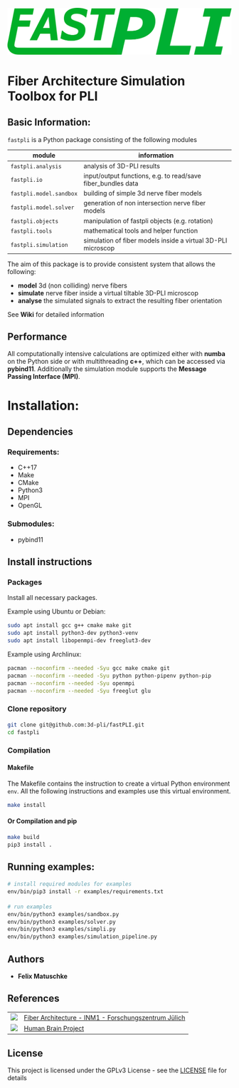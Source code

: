 <!-- 
________             ___________________________
___  __/_____ _________  /___  __ \__  /____  _/
__  /_ _  __ `/_  ___/  __/_  /_/ /_  /  __  /  
_  __/ / /_/ /_(__  )/ /_ _  ____/_  /____/ /   
/_/    \__,_/ /____/ \__/ /_/     /_____/___/    
-->
![](logo.png)

# Fiber Architecture Simulation Toolbox for PLI

## Basic Information:
`fastpli` is a Python package consisting of the following modules

| module                  | information                                                  |
| ----------------------- | ------------------------------------------------------------ |
| `fastpli.analysis`      | analysis of 3D-PLI results                                   |
| `fastpli.io`            | input/output functions, e.g. to read/save fiber_bundles data |
| `fastpli.model.sandbox` | building of simple 3d nerve fiber models                     |
| `fastpli.model.solver`  | generation of non intersection nerve fiber models            |
| `fastpli.objects`       | manipulation of fastpli objects (e.g. rotation)              |
| `fastpli.tools`         | mathematical tools and helper function                       |
| `fastpli.simulation`    | simulation of fiber models inside a virtual 3D-PLI microscop |

The aim of this package is to provide consistent system that allows the following: 
* **model** 3d (non colliding) nerve fibers
* **simulate** nerve fiber inside a virtual tiltable 3D-PLI microscop
* **analyse** the simulated signals to extract the resulting fiber orientation

See **Wiki** for detailed information

## Performance
All computationally intensive calculations are optimized either with **numba** on the Python side or with multithreading **c++**, which can be accessed via **pybind11**. Additionally the simulation module supports the **Message Passing Interface (MPI)**.

# Installation:

## Dependencies
### Requirements:
 - C++17
 - Make
 - CMake
 - Python3
 - MPI
 - OpenGL

### Submodules:
 - pybind11

## Install instructions

### Packages

Install all necessary packages.

Example using Ubuntu or Debian:


```sh
sudo apt install gcc g++ cmake make git 
sudo apt install python3-dev python3-venv
sudo apt install libopenmpi-dev freeglut3-dev
```
<!-- libhdf5-openmpi-dev -->

Example using Archlinux:

```sh
pacman --noconfirm --needed -Syu gcc make cmake git
pacman --noconfirm --needed -Syu python python-pipenv python-pip
pacman --noconfirm --needed -Syu openmpi
pacman --noconfirm --needed -Syu freeglut glu
```
<!--  hdf5-openmpi -->


### Clone repository

```sh
git clone git@github.com:3d-pli/fastPLI.git
cd fastpli
```

### Compilation 

#### Makefile

The Makefile contains the instruction to create a virtual Python environment `env`. 
All the following instructions and examples use this virtual environment.

```sh
make install
```

#### Or Compilation and pip

```sh
make build
pip3 install .
```

## Running examples:

```sh
# install required modules for examples
env/bin/pip3 install -r examples/requirements.txt

# run examples
env/bin/python3 examples/sandbox.py
env/bin/python3 examples/solver.py
env/bin/python3 examples/simpli.py
env/bin/python3 examples/simulation_pipeline.py
```

## Authors
* **Felix Matuschke**

## References
|                                                                                                                                                                                                                |                                                                                                                                                              |
| :------------------------------------------------------------------------------------------------------------------------------------------------------------------------------------------------------------: | ------------------------------------------------------------------------------------------------------------------------------------------------------------ |
| [![](https://www.fz-juelich.de/SharedDocs/Bilder/INM/INM-1/DE/PLI/PLI-GruppenLogo.png?__blob=thumbnail)](https://www.fz-juelich.de/inm/inm-1/EN/Forschung/Fibre%20Architecture/Fibre%20Architecture_node.html) | [Fiber Architecture - INM1 - Forschungszentrum Jülich](https://www.fz-juelich.de/inm/inm-1/EN/Forschung/Fibre%20Architecture/Fibre%20Architecture_node.html) |
|                                                 [![](https://sos-ch-dk-2.exo.io/public-website-production/img/HBP.png)](https://www.humanbrainproject.eu/en/)                                                  | [Human Brain Project](https://www.humanbrainproject.eu/en/)                                                                                                  |

## License
This project is licensed under the GPLv3 License - see the [LICENSE](LICENSE) file for details

